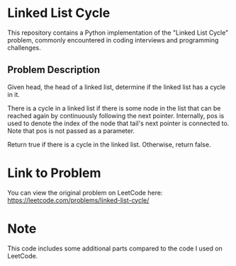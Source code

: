 # Linked List Cycle

This repository contains a Python implementation of the "Linked List Cycle" problem, commonly encountered in coding interviews and programming challenges.

## Problem Description

Given head, the head of a linked list, determine if the linked list has a cycle in it.

There is a cycle in a linked list if there is some node in the list that can be reached again by continuously following the next pointer. Internally, pos is used to denote the index of the node that tail's next pointer is connected to. Note that pos is not passed as a parameter.

Return true if there is a cycle in the linked list. Otherwise, return false.


# Link to Problem
You can view the original problem on LeetCode here: https://leetcode.com/problems/linked-list-cycle/

# Note
This code includes some additional parts compared to the code I used on LeetCode.






